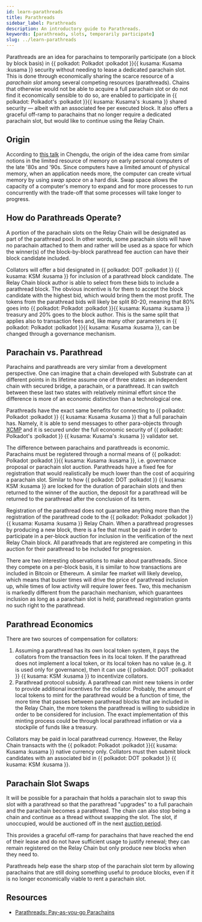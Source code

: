 ```yaml
---
id: learn-parathreads
title: Parathreads
sidebar_label: Parathreads
description: An introductory guide to Parathreads.
keywords: [parathreads, slots, temporarily participate]
slug: ../learn-parathreads
---
```


Parathreads are an idea for parachains to temporarily participate (on a block by block basis) 
in {{ polkadot: Polkadot :polkadot }}{{ kusama: Kusama :kusama }} security without needing to 
lease a dedicated parachain slot. This is done through economically sharing the scarce resource 
of a *parachain slot* among several competing resources (parathreads). Chains that otherwise would 
not be able to acquire a full parachain slot or do not find it economically sensible to do so, are 
enabled to participate in {{ polkadot: Polkadot's :polkadot }}{{ kusama: Kusama's :kusama }} shared 
security &mdash; albeit with an associated fee per executed block. It also offers a graceful off-ramp 
to parachains that no longer require a dedicated parachain slot, but would like to continue using the 
Relay Chain.

## Origin

According to [this talk](https://v.douyu.com/show/a4Jj7llO5q47Dk01) in Chengdu, the origin of the
idea came from similar notions in the limited resource of memory on early personal computers of the
late '80s and '90s. Since computers have a limited amount of physical memory, when an application
needs more, the computer can create virtual memory by using *swap space* on a hard disk. Swap space
allows the capacity of a computer's memory to expand and for more processes to run concurrently with
the trade-off that some processes will take longer to progress.

## How do Parathreads Operate?

A portion of the parachain slots on the Relay Chain will be designated as part of the parathread
pool. In other words, some parachain slots will have no parachain attached to them and rather will
be used as a space for which the winner(s) of the block-by-block parathread fee auction can have
their block candidate included.

Collators will offer a bid designated in {{ polkadot: DOT :polkadot }} 
{{ kusama: KSM :kusama }} for inclusion of a parathread block candidate. The
Relay Chain block author is able to select from these bids to include a parathread block. The
obvious incentive is for them to accept the block candidate with the highest bid, which would bring
them the most profit. The tokens from the parathread bids will likely be split 80-20, meaning that
80% goes into {{ polkadot: Polkadot :polkadot }}{{ kusama: Kusama :kusama }} treasury and 20% goes 
to the block author. This is the same split that applies also to transaction fees and, like many other 
parameters in {{ polkadot: Polkadot :polkadot }}{{ kusama: Kusama :kusama }}, can be changed through 
a governance mechanism.

## Parachain vs. Parathread

Parachains and parathreads are very similar from a development perspective. One can imagine that a
chain developed with Substrate can at different points in its lifetime assume one of three states:
an independent chain with secured bridge, a parachain, or a parathread. It can switch between these
last two states with relatively minimal effort since the difference is more of an economic
distinction than a technological one.

Parathreads have the exact same benefits for connecting to {{ polkadot: Polkadot :polkadot }} 
{{ kusama: Kusama :kusama }} that a full parachain has. Namely, it is able to send messages to 
other para-objects through [XCMP](learn-cross-consensus.md###XCMP) and it is secured
under the full economic security of {{ polkadot: Polkadot's :polkadot }} 
{{ kusama: Kusama's :kusama }} validator set.

The difference between parachains and parathreads is economic. Parachains must be registered through
a normal means of {{ polkadot: Polkadot :polkadot }}{{ kusama: Kusama :kusama }}, i.e. governance 
proposal or parachain slot auction. Parathreads have a fixed fee for registration that would realistically 
be much lower than the cost of acquiring a parachain slot. Similar to how {{ polkadot: DOT :polkadot }} 
{{ kusama: KSM :kusama }} are locked for the duration of parachain slots and then returned to the winner 
of the auction, the deposit for a parathread will be returned to the parathread after the conclusion of 
its term.

Registration of the parathread does not guarantee anything more than the registration of the
parathread code to the {{ polkadot: Polkadot :polkadot }}{{ kusama: Kusama :kusama }} Relay Chain. 
When a parathread progresses by producing a new block, there is a fee that must be paid in order to 
participate in a per-block auction for inclusion in the verification of the next Relay Chain block. 
All parathreads that are registered are competing in this auction for their parathread to be included 
for progression.

There are two interesting observations to make about parathreads. Since they compete on a
per-block basis, it is similar to how transactions are included in Bitcoin or Ethereum. A similar
fee market will likely develop, which means that busier times will drive the price of parathread
inclusion up, while times of low activity will require lower fees. Two, this mechanism is markedly
different from the parachain mechanism, which guarantees inclusion as long as a parachain slot is
held; parathread registration grants no such right to the parathread.

## Parathread Economics

There are two sources of compensation for collators:

1. Assuming a parathread has its own local token system, it pays the collators from the transaction
   fees in its local token. If the parathread does not implement a local token, or its local token
   has no value (e.g. it is used only for governance), then it can use {{ polkadot: DOT :polkadot }} 
{{ kusama: KSM :kusama }} to incentivize collators.
2. Parathread protocol subsidy. A parathread can mint new tokens in order to provide additional
   incentives for the collator. Probably, the amount of local tokens to mint for the parathread
   would be a function of time, the more time that passes between parathread blocks that are
   included in the Relay Chain, the more tokens the parathread is willing to subsidize in order to
   be considered for inclusion. The exact implementation of this minting process could be through
   local parathread inflation or via a stockpile of funds like a treasury.

Collators may be paid in local parathread currency. However, the Relay Chain transacts with the
{{ polkadot: Polkadot :polkadot }}{{ kusama: Kusama :kusama }} native currency only. Collators 
must then submit block candidates with an associated bid in {{ polkadot: DOT :polkadot }} 
{{ kusama: KSM :kusama }}.

## Parachain Slot Swaps

It will be possible for a parachain that holds a parachain slot to swap this slot with a parathread
so that the parathread "upgrades" to a full parachain and the parachain becomes a parathread. The
chain can also stop being a chain and continue as a thread without swapping the slot. The slot, if
unoccupied, would be auctioned off in the next [auction period](learn-auction.md).

This provides a graceful off-ramp for parachains that have reached the end of their lease and do not
have sufficient usage to justify renewal; they can remain registered on the Relay Chain but only
produce new blocks when they need to.

Parathreads help ease the sharp stop of the parachain slot term by allowing parachains that are
still doing something useful to produce blocks, even if it is no longer economically viable to rent
a parachain slot.

## Resources

- [Parathreads: Pay-as-you-go Parachains](https://medium.com/polkadot-network/parathreads-pay-as-you-go-parachains-7440d23dde06)
